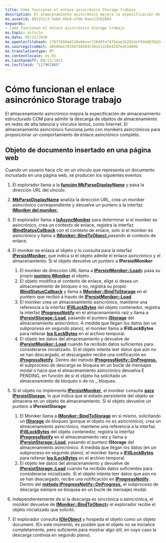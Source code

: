 ```yaml
---
title: Cómo funcionan el enlace asincrónico Storage trabajo
description: El almacenamiento asincrónico mejora la especificación de almacenamiento estructurado COM para admitir la descarga de objetos de almacenamiento en redes de alta latencia y vínculos lentos, como Internet.
ms.assetid: 891152c3-5abd-45e4-a7bb-0aac23262b03
keywords:
- Cómo funcionan el enlace asincrónico Storage trabajo
ms.topic: article
ms.date: 05/31/2018
ms.openlocfilehash: 176ff85044210a94cecf2649fa7475eae2b291def43b0876d2ecbc9c98b0866e
ms.sourcegitcommit: e858bbe701567d4583c50a11326e42d7ea51804b
ms.translationtype: MT
ms.contentlocale: es-ES
ms.lasthandoff: 08/11/2021
ms.locfileid: "117961905"
---
```

# <a name="how-asynchronous-binding-and-storage-work"></a>Cómo funcionan el enlace asincrónico Storage trabajo

El almacenamiento asincrónico mejora la especificación de almacenamiento estructurado COM para admitir la descarga de objetos de almacenamiento en redes de alta latencia y vínculos lentos, como Internet. El almacenamiento asincrónico funciona junto con monikers asincrónicos para proporcionar un comportamiento de enlace asincrónico completo.

## <a name="document-object-embedded-in-a-web-page"></a>Objeto de documento insertado en una página web

Cuando un usuario hace clic en un vínculo que representa un documento incrustado en una página web, se producen los siguientes eventos:

1.  El explorador llama a la [**función MkParseDisplayName**](/windows/win32/api/objbase/nf-objbase-mkparsedisplayname) y pasa la dirección URL del vínculo.
2.  [**MkParseDisplayName**](/windows/win32/api/objbase/nf-objbase-mkparsedisplayname) analiza la dirección URL, crea un moniker asincrónico correspondiente y devuelve un puntero a la interfaz [**IMoniker del moniker.**](/windows/win32/api/objidl/nn-objidl-imoniker)
3.  El explorador llama a [**IsAsyncMoniker**](/previous-versions/windows/internet-explorer/ie-developer/platform-apis/ms775110(v=vs.85)) para determinar si el moniker es asincrónico, crea un contexto de enlace, registra la interfaz [**IBindStatusCallback**](/previous-versions/windows/internet-explorer/ie-developer/platform-apis/ms775060(v=vs.85)) con el contexto de enlace, solo si el moniker es asincrónico y llama a [**IMoniker::BindToObject,**](/windows/win32/api/objidl/nf-objidl-imoniker-bindtoobject)pasando el contexto de enlace.
4.  El moniker se enlaza al objeto y lo consulta para la interfaz [**IPersistMoniker,**](/previous-versions/windows/internet-explorer/ie-developer/platform-apis/ms775042(v=vs.85)) que indica si el objeto admite el enlace asincrónico y el almacenamiento. Si el objeto devuelve un puntero a **IPersistMoniker**:

    1.  El moniker de dirección URL llama a [**IPersistMoniker::Load**](/previous-versions/windows/internet-explorer/ie-developer/platform-apis/ms775044(v=vs.85))y pasa su propio [**puntero IMoniker**](/windows/win32/api/objidl/nn-objidl-imoniker) al objeto .
    2.  El objeto modifica el contexto de enlace, elige si desea un almacenamiento de bloqueo o no, registra su propio [**IBindStatusCallback**](/previous-versions/windows/internet-explorer/ie-developer/platform-apis/ms775060(v=vs.85)) y llama a [**IMoniker::BindToStorage**](/windows/win32/api/objidl/nf-objidl-imoniker-bindtostorage) en el puntero que recibió a través de [**IPersistMoniker::Load**](/previous-versions/windows/internet-explorer/ie-developer/platform-apis/ms775044(v=vs.85)).
    3.  El moniker crea un almacenamiento asincrónico, mantiene una referencia a la interfaz [**IFillLockBytes**](/windows/desktop/api/Objidl/nn-objidl-ifilllockbytes) del objeto contenedor, registra la interfaz [**IProgressNotify**](/windows/win32/api/objidl/nn-objidl-iprogressnotify) en el almacenamiento raíz y llama a [**IPersistStorage::Load**](/windows/win32/api/objidl/nf-objidl-ipersiststorage-load), pasando el puntero [**IStorage**](/windows/desktop/api/Objidl/nn-objidl-istorage) del almacenamiento asincrónico. A medida que llegan los datos (en un subproceso en segundo plano), el moniker llama a **IFillLockBytes** para rellenar [**los ILockBytes**](/windows/desktop/api/Objidl/nn-objidl-ilockbytes) en el archivo temporal.
    4.  El objeto lee datos del almacenamiento y devuelve de [**IPersistMoniker::Load**](/previous-versions/windows/internet-explorer/ie-developer/platform-apis/ms775044(v=vs.85)) cuando ha recibido datos suficientes para considerarse inicializado. Si el objeto intenta leer datos que aún no se han descargado, el descargador recibe una notificación en [**IProgressNotify**](/windows/win32/api/objidl/nn-objidl-iprogressnotify). Dentro del método [**IProgressNotify::OnProgress,**](/windows/win32/api/objidl/nf-objidl-iprogressnotify-onprogress) el subproceso de descarga se bloquea en un bucle de mensajes modal o hace que el almacenamiento asincrónico devuelva E PENDING, en función de si el objeto ha solicitado un almacenamiento de bloqueo o de no \_ bloqueo.

5.  Si el objeto no implementa [**IPersistMoniker**](/previous-versions/windows/internet-explorer/ie-developer/platform-apis/ms775042(v=vs.85)), el moniker consulta [**para IPersistStorage**](/windows/win32/api/objidl/nn-objidl-ipersiststorage), lo que indica que el estado persistente del objeto se almacena en un objeto de almacenamiento. Si el objeto devuelve un puntero a **IPersistStorage**:

    1.  El Moniker llama a [**IMoniker::BindToStorage**](/windows/win32/api/objidl/nf-objidl-imoniker-bindtostorage) en sí mismo, solicitando un [**IStorage**](/windows/desktop/api/Objidl/nn-objidl-istorage) de bloqueo (porque el objeto no es asincrónico), crea un almacenamiento asincrónico, mantiene una referencia a la interfaz [**IFillLockBytes**](/windows/desktop/api/Objidl/nn-objidl-ifilllockbytes) del objeto contenedor, registra la interfaz [**IProgressNotify**](/windows/win32/api/objidl/nn-objidl-iprogressnotify) en el almacenamiento raíz y llama a [**IPersistStorage::Load**](/windows/win32/api/objidl/nf-objidl-ipersiststorage-load), pasando el puntero **IStorage** del almacenamiento asincrónico. A medida que llegan los datos (en un subproceso en segundo plano), el moniker llama a [**IFillLockBytes**](/windows/desktop/api/Objidl/nn-objidl-ifilllockbytes) para rellenar [**los ILockBytes**](/windows/desktop/api/Objidl/nn-objidl-ilockbytes) en el archivo temporal.
    2.  El objeto lee datos del almacenamiento y devuelve de [**IPersistStorage::Load**](/windows/win32/api/objidl/nf-objidl-ipersiststorage-load) cuando ha recibido datos suficientes para considerarse inicializado. Si el objeto intenta leer datos que aún no se han descargado, recibe una notificación en [**IProgressNotify**](/windows/win32/api/objidl/nn-objidl-iprogressnotify). Dentro del [**método IProgressNotify::OnProgress,**](/windows/win32/api/objidl/nf-objidl-iprogressnotify-onprogress) el subproceso de descarga siempre se bloquea en un bucle de mensajes modal.

6.  Independientemente de si la descarga es sincrónica o asincrónica, el moniker devuelve de [**IMoniker::BindToObject**](/windows/win32/api/objidl/nf-objidl-imoniker-bindtoobject)y el explorador recibe el objeto inicializado que solicitó.
7.  El explorador consulta [**IOleObject**](/windows/win32/api/oleidl/nn-oleidl-ioleobject) y hospeda el objeto como un objeto document. (En este momento, es posible que el objeto no se inicialice completamente, pero suficiente para mostrar algo útil, en cuyo caso la descarga continúa en segundo plano).

 

 